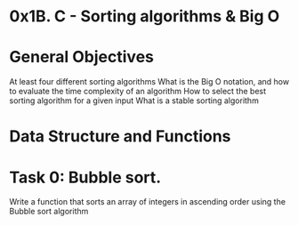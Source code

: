# 0x1B. C - Sorting algorithms & Big O
# General Objectives
At least four different sorting algorithms
What is the Big O notation, and how to evaluate the time complexity of an algorithm
How to select the best sorting algorithm for a given input
What is a stable sorting algorithm

# Data Structure and Functions



# Task 0: Bubble sort.
Write a function that sorts an array of integers in
ascending order using the Bubble sort algorithm